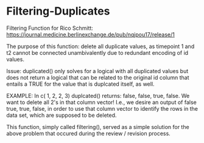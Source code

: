 # Filtering-Duplicates
Filtering Function for Rico Schmitt: https://journal.medicine.berlinexchange.de/pub/nqjpou17/release/1

 The purpose of this function: delete all duplicate values, as timepoint 1 and t2
 cannot be connected unambivalently due to redundant encoding of id values. 

 Issue: duplicated() only solves for a logical with all duplicated values but
          does not return a logical that can be related to the original id column
          that entails a TRUE for the value that is duplcated itself, as well.

 EXAMPLE: In c( 1, 2, 2, 3) duplcated() returns: false, false, true, false. 
          We want to delete all 2's in that column vector! I.e., we desire an output of
          false true, true, false, in order to use that column vector to identify 
          the rows in the data set, which are supposed to be deleted. 
 
 This function, simply called filtering(), served as a simple solution for the above problem 
 that occured during the review / revision process. 

